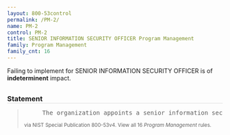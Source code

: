 ```yaml
---
layout: 800-53control
permalink: /PM-2/
name: PM-2
control: PM-2
title: SENIOR INFORMATION SECURITY OFFICER Program Management
family: Program Management
family_cnt: 16
---
```

<p class="text-">Failing to implement for SENIOR INFORMATION SECURITY OFFICER is of <b>indeterminent</b> impact.</p>

<h3 style="border-bottom:1px solid #ddd;margin:30px 0 8px 0;">Statement</h3>
<blockquote>
<pre>     The organization appoints a senior information security officer with the mission and resources to coordinate, develop, implement, and maintain an organization-wide information security program. 
</pre>
<p><small>via NIST Special Publication 800-53v4. View all 16 <i>Program Management</i> rules. <a href="/cce/ssg/group/$Group_id"><span class="glyphicon glyphicon-link"></span></a> </small></p>
</blockquote>

